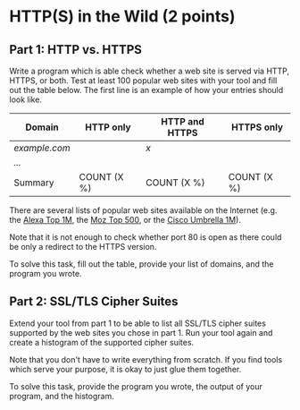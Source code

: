 # HTTP(S) in the Wild (2 points)

## Part 1: HTTP vs. HTTPS
Write a program which is able check whether a web site is served via HTTP, HTTPS, or both. 
Test at least 100 popular web sites with your tool and fill out the table below. The first line is an example of how your entries should look like.

| Domain        | HTTP only   | HTTP and HTTPS | HTTPS only  |
| --------------| ----------- | -------------- | ----------- |
| *example.com* |             |  *x*           |             |
| *...*         |             |                |             | 
| Summary       | COUNT (X %) | COUNT (X %)    | COUNT (X %) |

There are several lists of popular web sites available on the Internet (e.g. the 
[Alexa Top 1M](http://s3.amazonaws.com/alexa-static/top-1m.csv.zip),
the [Moz Top 500](https://moz.com/top500), or the
[Cisco Umbrella 1M](https://umbrella.cisco.com/blog/2016/12/14/cisco-umbrella-1-million/)).

Note that it is not enough to check whether port 80 is open as there could be only a redirect
to the HTTPS version.

To solve this task, fill out the table, provide your list of domains, and the program you wrote.

## Part 2: SSL/TLS Cipher Suites
Extend your tool from part 1 to be able to list all SSL/TLS cipher suites supported by the web sites
you chose in part 1. Run your tool again and create a histogram of the supported cipher suites.

Note that you don't have to write everything from scratch. If you find tools which serve your
purpose, it is okay to just glue them together.

To solve this task, provide the program you wrote, the output of your program, and the histogram.
